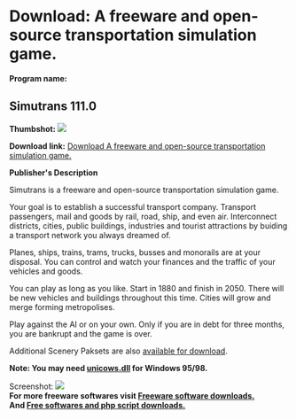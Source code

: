 # Download: A freeware and open-source transportation simulation game.

**Program name:**

## Simutrans 111.0

  
**Thumbshot:** ![](http://www.freewarefiles.com/screenshot/simutrans_md.jpg)   
  
**Download link:** [Download A freeware and open-source transportation simulation game.](http://freesoftwares.boysofts.com/Simutrans_program_49497.html)  
  


**Publisher's Description**  
  


Simutrans is a freeware and open-source transportation simulation game. 

Your goal is to establish a successful transport company. Transport passengers, mail and goods by rail, road, ship, and even air. Interconnect districts, cities, public buildings, industries and tourist attractions by buiding a transport network you always dreamed of.

Planes, ships, trains, trams, trucks, busses and monorails are at your disposal. You can control and watch your finances and the traffic of your vehicles and goods.

You can play as long as you like. Start in 1880 and finish in 2050. There will be new vehicles and buildings throughout this time. Cities will grow and merge forming metropolises.

Play against the AI or on your own. Only if you are in debt for three months, you are bankrupt and the game is over. 

Additional Scenery Paksets are also [available for download](http://www.simutrans.com/paksets.htm).

**Note: You may need [unicows.dll](http://www.microsoft.com/download/en/details.aspx?displaylang=en&id=4237) for Windows 95/98.**

  
  
Screenshot: ![](http://www.freewarefiles.com/screenshot/simutrans.jpg)   
**For more freeware softwares visit [Freeware software downloads.](http://freesoftwares.boysofts.com/)**   
**And [Free softwares and php script downloads.](http://www.boysofts.com/)**
